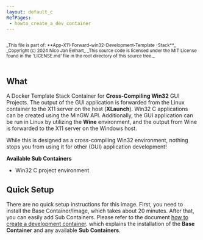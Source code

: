 ```yaml
---
layout: default_c
RefPages:
 - howto_create_a_dev_container
--- 
```


<small>
<br>
_This file is part of: **App-X11-Forward-win32-Development-Template -Stack**_
_Copyright (c) 2024 Nico Jan Eelhart_
_This source code is licensed under the MIT License found in the  'LICENSE.md' file in the root directory of this source tree._
</small>
<br><br>

## What
A Docker Template Stack Container for **Cross-Compiling Win32** GUI Projects.
The output of the GUI application is forwarded from the Linux container to the X11 server on the host (**XLaunch**). Win32 C applications can be created using the MinGW API. Additionally, the GUI application can be run in Linux by utilizing the **Wine** environment, and the output from Wine is forwarded to the X11 server on the Windows host.

While this is designed as a cross-compiling Win32 environment, nothing stops you from using it for other (GUI) application development!

**Available Sub Containers**
- Win32 C project environment


## Quick Setup
There are no quick setup instructions for this image. First, you need to install the Base Container/Image, which takes about 20 minutes. After that, you can easily add Sub Containers. Please refer to the document [how to create a development container](./Howtos/howto_create_a_dev_container). which explains the installation of the **Base Container** and any available **Sub Containers**.



